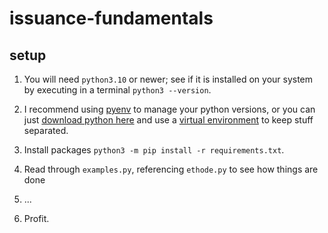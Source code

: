 # issuance-fundamentals

## setup

1. You will need `python3.10` or newer; see if it is installed on your
   system by executing in a terminal `python3 --version`.

1. I recommend using [pyenv](https://github.com/pyenv/pyenv) to manage
   your python versions, or you can just [download python
   here](https://www.python.org/downloads/) and use a [virtual
   environment](https://docs.python.org/3/library/venv.html) to keep
   stuff separated.

1. Install packages `python3 -m pip install -r requirements.txt`.

1. Read through `examples.py`, referencing `ethode.py` to see how things are done

1. ...

1. Profit.
